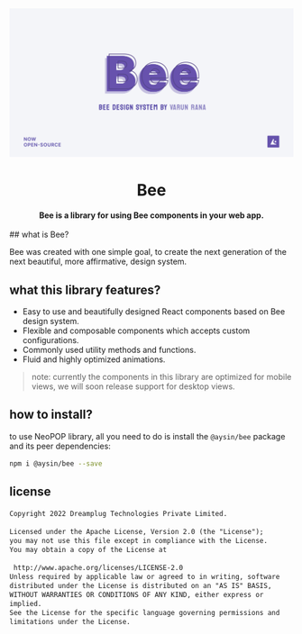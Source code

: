 <div align="center">
    <img src="bee-land.jpg" alt="Bee Banner">
    <h1>Bee</h1>
    <strong>Bee is a library for using Bee components in your web app.</strong>
</div>
<br>
## what is Bee?

Bee was created with one simple goal, to create the next generation of the next beautiful, more affirmative, design system.

## what this library features?

-   Easy to use and beautifully designed React components based on Bee design system.
-   Flexible and composable components which accepts custom configurations.
-   Commonly used utility methods and functions.
-   Fluid and highly optimized animations.

> note: currently the components in this library are optimized for mobile views, we will soon release support for desktop views.

## how to install?

to use NeoPOP library, all you need to do is install the `@aysin/bee` package and its peer dependencies:

```sh
npm i @aysin/bee --save
```

## license

```
Copyright 2022 Dreamplug Technologies Private Limited.

Licensed under the Apache License, Version 2.0 (the "License");
you may not use this file except in compliance with the License.
You may obtain a copy of the License at

 http://www.apache.org/licenses/LICENSE-2.0
Unless required by applicable law or agreed to in writing, software
distributed under the License is distributed on an "AS IS" BASIS,
WITHOUT WARRANTIES OR CONDITIONS OF ANY KIND, either express or implied.
See the License for the specific language governing permissions and
limitations under the License.
```
